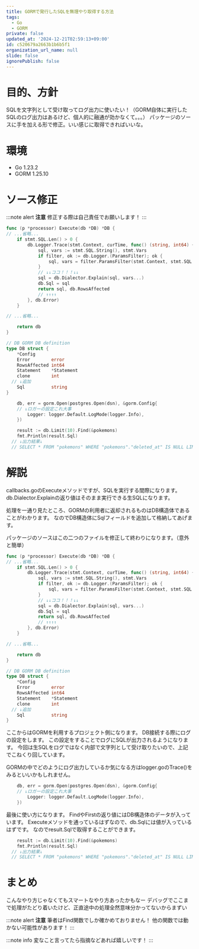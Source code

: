 ```yaml
---
title: GORMで発行したSQLを無理やり取得する方法
tags:
  - Go
  - GORM
private: false
updated_at: '2024-12-21T02:59:13+09:00'
id: c520679a2663b1b6b5f1
organization_url_name: null
slide: false
ignorePublish: false
---
```


# 目的、方針
SQLを文字列として受け取ってログ出力に使いたい！（GORM自体に実行したSQLのログ出力はあるけど、個人的に融通が効かなくて。。。）
パッケージのソースに手を加える形で修正。いい感じに取得できればいいな。

# 環境
- Go    1.23.2
- GORM  1.25.10

# ソース修正

:::note alert
**注意**
修正する際は自己責任でお願いします！
:::

```go:callbacks.go
func (p *processor) Execute(db *DB) *DB {
// ...省略...
	if stmt.SQL.Len() > 0 {
		db.Logger.Trace(stmt.Context, curTime, func() (string, int64) {
			sql, vars := stmt.SQL.String(), stmt.Vars
			if filter, ok := db.Logger.(ParamsFilter); ok {
				sql, vars = filter.ParamsFilter(stmt.Context, stmt.SQL.String(), stmt.Vars...)
			}
            // ↓↓ココ！！！↓↓
			sql = db.Dialector.Explain(sql, vars...)
			db.Sql = sql
			return sql, db.RowsAffected
            // ↑↑↑↑
		}, db.Error)
	}

// ...省略...

	return db
}
```

```go:gorm.go
// DB GORM DB definition
type DB struct {
	*Config
	Error        error
	RowsAffected int64
	Statement    *Statement
	clone        int
  // ↓追加
	Sql          string
}
```

```go:db.go
	db, err = gorm.Open(postgres.Open(dsn), &gorm.Config{
    // ↓ロガーの設定これ大事
		Logger: logger.Default.LogMode(logger.Info),
	})
```

```go:select.go
	result := db.Limit(10).Find(&pokemons)
	fmt.Println(result.Sql)
  // ↓出力結果↓
  // SELECT * FROM "pokemons" WHERE "pokemons"."deleted_at" IS NULL LIMIT 10
```

# 解説

callbacks.goのExecuteメソッドですが、SQLを実行する間際になります。
db.Dialector.Explainの返り値はそのまま実行できる生SQLになります。

処理を一通り見たところ、GORMの利用者に返却されるものはDB構造体であることがわかります。
なのでDB構造体にSqlフィールドを追加して格納してあげます。

パッケージのソースはこの二つのファイルを修正して終わりになります。（意外と簡単）

```go:callbacks.go
func (p *processor) Execute(db *DB) *DB {
// ...省略...
	if stmt.SQL.Len() > 0 {
		db.Logger.Trace(stmt.Context, curTime, func() (string, int64) {
			sql, vars := stmt.SQL.String(), stmt.Vars
			if filter, ok := db.Logger.(ParamsFilter); ok {
				sql, vars = filter.ParamsFilter(stmt.Context, stmt.SQL.String(), stmt.Vars...)
			}
            // ↓↓ココ！！！↓↓
			sql = db.Dialector.Explain(sql, vars...)
			db.Sql = sql
			return sql, db.RowsAffected
            // ↑↑↑↑
		}, db.Error)
	}

// ...省略...

	return db
}
```

```go:gorm.go
// DB GORM DB definition
type DB struct {
	*Config
	Error        error
	RowsAffected int64
	Statement    *Statement
	clone        int
  // ↓追加
	Sql          string
}
```

ここからはGORMを利用するプロジェクト側になります。
DB接続する際にログの設定をします。
この設定をすることでログにSQLが出力されるようになります。
今回は生SQLをログではなく内部で文字列として受け取りたいので、上記でこねくり回しています。

GORMの中でどのようにログ出力しているか気になる方はlogger.goのTrace()をみるといいかもしれません。

```go:db.go
	db, err = gorm.Open(postgres.Open(dsn), &gorm.Config{
    // ↓ロガーの設定これ大事
		Logger: logger.Default.LogMode(logger.Info),
	})
```

最後に使い方になります。
FindやFirstの返り値にはDB構造体のデータが入っています。
Executeメソッドを通っているはずなので、db.Sqlには値が入っているはずです。
なのでresult.Sqlで取得することができます。

```go:select.go
	result := db.Limit(10).Find(&pokemons)
	fmt.Println(result.Sql)
  // ↓出力結果↓
  // SELECT * FROM "pokemons" WHERE "pokemons"."deleted_at" IS NULL LIMIT 10
```

# まとめ

こんなやり方じゃなくてもスマートなやり方あったかもなー
デバッグでここまで処理がたどり着いたけど、正直途中の処理全然意味分かってないからまずい

:::note alert
**注意**
筆者はFind関数でしか確かめておりません！
他の関数では動かない可能性があります！
:::

:::note info
変なこと言ってたら指摘などあれば嬉しいです！
:::
